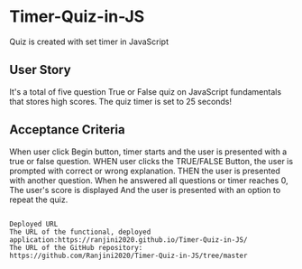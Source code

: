 # Timer-Quiz-in-JS
Quiz is created with set timer in JavaScript

 
## User Story

It's a total of five question True or False quiz on JavaScript fundamentals that stores high scores. The quiz timer is set to 25 seconds!


## Acceptance Criteria

When user click Begin button, 
timer starts and the user is presented with a true or false question.
WHEN user clicks the TRUE/FALSE Button, 
the user is prompted with correct or wrong explanation.
THEN the user is presented with another question.
When he answered all questions or timer reaches 0,
The user's score is displayed 
And the user is presented with an option to repeat the quiz.

```

Deployed URL
The URL of the functional, deployed application:https://ranjini2020.github.io/Timer-Quiz-in-JS/
The URL of the GitHub repository: https://github.com/Ranjini2020/Timer-Quiz-in-JS/tree/master
